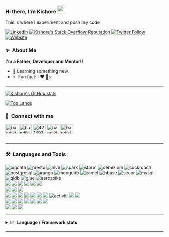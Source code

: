 ### Hi there, I'm Kishore <a href="https://www.bandikishores.com/"><img src="https://media.giphy.com/media/hvRJCLFzcasrR4ia7z/giphy.gif" width="25px"></a>

This is where I experiment and push my code

[![LinkedIn](https://img.shields.io/badge/LinkedIn-0077B5?style=for-the-badge&logo=linkedin&logoColor=white)](https://in.linkedin.com/in/bandikishores)
[![Kishore's Stack Overflow Reputation](https://img.shields.io/stackexchange/stackoverflow/r/1925997?color=orange&logo=stackoverflow&style=for-the-badge)](https://stackoverflow.com/users/1925997/kishore-bandi "Kishore's Stack Overflow Reputation")
[![Twitter Follow](https://img.shields.io/twitter/follow/bandikishores?color=1DA1F2&logo=twitter&style=for-the-badge)](https://twitter.com/intent/follow?original_referer=https%3A%2F%2Fgithub.com%2Fbandikishores&screen_name=bandikishores)
[![Website](https://img.shields.io/badge/Kishore-Bandi-blueviolet?style=for-the-badge)](https://www.bandikishores.com)


### ✨&nbsp;&nbsp;About&nbsp;Me
  <b>I'm a Father, Developer and Mentor!!</b>

- 🌱 Learning something new.
- ⚡ &nbsp;Fun fact: I :heart: :dog:s


---


  [![Kishore's GitHub stats](https://github-readme-stats.vercel.app/api?username=bandikishores&count_private=true&show_icons=true&theme=tokyonight&hide_border=true&show_icons=true&count_private=true)](https://github.com/bandikishores/github-readme-stats)



[![Top Langs](https://github-readme-stats.vercel.app/api/top-langs/?username=bandikishores&layout=compact&theme=tokyonight&hide_border=true&show_icons=true)](https://github.com/bandikishores/github-readme-stats)


### 🔗 &nbsp;**Connect with me**
<p align="left">
<a href="https://twitter.com/bandikishores" target="blank"><img align="center" src="https://raw.githubusercontent.com/rahuldkjain/github-profile-readme-generator/master/src/images/icons/Social/twitter.svg" alt="bandikishores" height="30" width="40" /></a>
<a href="https://linkedin.com/in/bandikishores" target="blank"><img align="center" src="https://raw.githubusercontent.com/rahuldkjain/github-profile-readme-generator/master/src/images/icons/Social/linked-in-alt.svg" alt="bandikishores" height="30" width="40" /></a>
<a href="https://stackoverflow.com/users/1925997" target="blank"><img align="center" src="https://raw.githubusercontent.com/rahuldkjain/github-profile-readme-generator/master/src/images/icons/Social/stack-overflow.svg" alt="4214976" height="30" width="40" /></a>
<a href="https://instagram.com/bandikishores" target="blank"><img align="center" src="https://raw.githubusercontent.com/rahuldkjain/github-profile-readme-generator/master/src/images/icons/Social/instagram.svg" alt="bandikishores" height="30" width="40" /></a>
<a href="https://dev.to/bandikishores" target="blank"><img align="center" src="https://cdn.jsdelivr.net/npm/simple-icons@3.0.1/icons/dev-dot-to.svg" alt="bandikishores" height="30" width="40" /></a>

<br />
<br />

---

### 🛠️&nbsp;&nbsp;Languages&nbsp;and&nbsp;Tools
<p>


![bigdata](https://img.shields.io/badge/technology-bigdata-informational?style=for-the-badge&logo=bigdata&logoColor=white&color=2bbc8a)
![presto](https://img.shields.io/badge/tools-presto-informational?style=for-the-badge&logo=apache-hive&logoColor=white&color=2bbc8a)
![hive](https://img.shields.io/badge/tools-hive-informational?style=for-the-badge&logo=hive&logoColor=white&color=2bbc8a)
![spark](https://img.shields.io/badge/tools-spark-informational?style=for-the-badge&logo=apache-Spark&logoColor=white&color=2bbc8a)
![storm](https://img.shields.io/badge/tools-storm-informational?style=for-the-badge&logo=apache-storm&logoColor=white&color=2bbc8a)
![debezium](https://img.shields.io/badge/tools-debezium-informational?style=for-the-badge&logo=debezium&logoColor=white&color=2bbc8a)
![cockroach](https://img.shields.io/badge/database-cockroachdb-informational?style=for-the-badge&logo=Cockroach%20Labs&logoColor=white&color=2bbc8a)
![postgresql](https://img.shields.io/badge/PostgreSQL-316192?style=for-the-badge&logo=postgresql&logoColor=white)
![arango](https://img.shields.io/badge/database-arangodb-informational?style=for-the-badge&logo=arangodb&logoColor=white&color=2bbc8a)
![mongodb](https://img.shields.io/badge/MongoDB-4EA94B?style=for-the-badge&logo=mongodb&logoColor=white)
![camel](https://img.shields.io/badge/tools-camel-informational?style=for-the-badge&logo=apache-camel&logoColor=white&color=2bbc8a)
![hbase](https://img.shields.io/badge/tools-hbase-informational?style=for-the-badge&logo=apache-hbase&logoColor=white&color=2bbc8a)
![secor](https://img.shields.io/badge/tools-secor-informational?style=for-the-badge&logo=secor&logoColor=white&color=2bbc8a)
![mysql](https://img.shields.io/badge/MySQL-00000F?style=for-the-badge&logo=mysql&logoColor=white)
![qldb](https://img.shields.io/badge/database-qldb-informational?style=for-the-badge&logo=amazon&logoColor=white&color=2bbc8a)
![glue](https://img.shields.io/badge/tools-glue-informational?style=for-the-badge&logo=amazon&logoColor=white&color=2bbc8a)
![aerospike](https://img.shields.io/badge/database-aerospike-informational?style=for-the-badge&logo=aerospike&logoColor=white&color=2bbc8a)
<br/>
<img src="https://img.shields.io/badge/Java-ED8B00?style=for-the-badge&logo=java&logoColor=white" />
<img src="https://img.shields.io/badge/Go-00ADD8?style=for-the-badge&logo=go&logoColor=white"/>
<img src="https://img.shields.io/badge/C%2B%2B-00599C?style=for-the-badge&logo=c%2B%2B&logoColor=white"/>
<img src="https://img.shields.io/badge/C%23-239120?style=for-the-badge&logo=c-sharp&logoColor=white"/>
<img src="https://img.shields.io/badge/Python-FFD43B?style=for-the-badge&logo=python&logoColor=darkgreen"/>
<img src="https://img.shields.io/badge/Scala-DC322F?style=for-the-badge&logo=scala&logoColor=white"/>
<br/>
<img src="https://img.shields.io/badge/Amazon_AWS-232F3E?style=for-the-badge&logo=amazon-aws&logoColor=white"/>
<img src="https://img.shields.io/badge/microsoft%20azure-0089D6?style=for-the-badge&logo=microsoft-azure&logoColor=white"/>
<img src="https://img.shields.io/badge/GitHub_Actions-2088FF?style=for-the-badge&logo=github-actions&logoColor=white"/>
<br/>
<img src="https://img.shields.io/badge/Apache_Kafka-231F20?style=for-the-badge&logo=apache-kafka&logoColor=white"/>
<img src="https://img.shields.io/badge/redis-CC0000.svg?&style=for-the-badge&logo=redis&logoColor=white"/>
<img src="https://img.shields.io/badge/Airflow-017CEE?style=for-the-badge&logo=Apache%20Airflow&logoColor=white"/>
<img src="https://img.shields.io/badge/Docker-2CA5E0?style=for-the-badge&logo=docker&logoColor=white"/>
<img src="https://img.shields.io/badge/kubernetes-326ce5.svg?&style=for-the-badge&logo=kubernetes&logoColor=white"/>
<img src="https://img.shields.io/badge/Spring_Boot-F2F4F9?style=for-the-badge&logo=spring-boot"/>
<img src="https://img.shields.io/badge/Spring-6DB33F?style=for-the-badge&logo=spring&logoColor=white"/>
![activiti](https://img.shields.io/badge/activiti-informational?style=for-the-badge&logo=activiti&logoColor=white&color=2bbc8a)
<img src="https://img.shields.io/badge/Istio-466BB0?style=for-the-badge&logo=Istio&logoColor=white"/>
<img src="https://img.shields.io/badge/JWT-000000?style=for-the-badge&logo=JSON%20web%20tokens&logoColor=white"/>
<br/>
<img src="https://img.shields.io/badge/Git-F05032?style=for-the-badge&logo=git&logoColor=white"/>
<img src="https://img.shields.io/badge/Postman-FF6C37?style=for-the-badge&logo=Postman&logoColor=white"/>
<img src="https://img.shields.io/badge/Swagger-85EA2D?style=for-the-badge&logo=Swagger&logoColor=white"/>
<img src="https://img.shields.io/badge/apache_maven-C71A36?style=for-the-badge&logo=apachemaven&logoColor=white"/>
<img src="https://img.shields.io/badge/gradle-02303A?style=for-the-badge&logo=gradle&logoColor=white"/>
<img src="https://img.shields.io/badge/Jenkins-D24939?style=for-the-badge&logo=Jenkins&logoColor=white"/>
<img src="https://img.shields.io/badge/Jira-0052CC?style=for-the-badge&logo=Jira&logoColor=white"/>
<br/>
<img src="https://img.shields.io/badge/Visual_Studio_Code-0078D4?style=for-the-badge&logo=visual%20studio%20code&logoColor=white"/>
<img src="https://img.shields.io/badge/Eclipse-2C2255?style=for-the-badge&logo=eclipse&logoColor=white"/>
<img src="https://img.shields.io/badge/Visual_Studio-5C2D91?style=for-the-badge&logo=visual%20studio&logoColor=white"/>
</p>

---
<details>
  <summary><b>📈&nbsp;&nbsp;Language&nbsp;/&nbsp;Framework stats</b></summary>
  <br/>
  <img src="https://cr-ss-service.azurewebsites.net/api/ScreenShot?widget=summary&username=bandikishores"/>
  <br/>
  <a href='https://profile.codersrank.io/user/bandikishores/'>
  <img
  src="https://cr-skills-chart-widget.azurewebsites.net/api/api?username=bandikishores&padding=30&show-other-skills=true"
/>
  </a>

</details>

---




[website]: https://bandikishores.com
[twitter]: https://twitter.com/bandikishores
[youtube]: https://youtube.com/bandikishores
[instagram]: https://instagram.com/bandikishores
[linkedin]: https://linkedin.com/in/bandikishores
